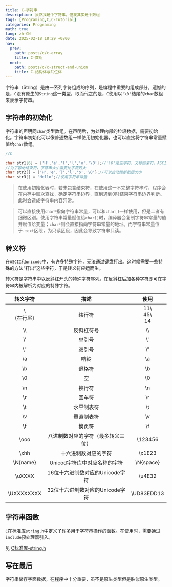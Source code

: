 ```yaml
---
title: C-字符串
description: 虽然我是个字符串，但我其实是个数组
tags: [Programing,C,C-Tutorial]
categories: Programing
math: true
lang: zh-CN
date: 2025-02-18 18:29 +0800
nav:
  prev:
    path: posts/c/c-array
    title: C-数组
  next:
    path: posts/c/c-struct-and-union
    title: C-结构体与共位体
---
```


字符串（String）是由一系列字符组成的序列，是编程中重要的组成部分。遗憾的是，`C`没有原生的`String`这一类型，取而代之的是，`C`使用以`'\0'`结尾的`char`数组来表示字符串。

## 字符串的初始化

字符串的声明同`char`类型数组。在声明后，为处理内部的垃圾数据，需要初始化。字符串初始化可以像普通数组一样使用初始化器，也可以直接将字符串常量赋值给`char`数组。

```c
//C

char str1[6] = {'H','e','l','l','o','\0'};//'\0'是空字符，又称结束符，ASCII编码为0
//为了容纳结束符，字符串大小需要比字符数大
char str2[] = {'H','e','l','l','o','\0'};//可以自动推断数组大小
char str3[] = "Hello";//使用字符串常量
```

> 在使用初始化器时，若未包含结束符，在使用这一不完整字符串时，程序会在内存中顺次查找，确定字符串边界，直到遇到0时结束字符串边界判断。此时会造成字符串内容异常。

> 可以直接使用`char*`指向字符串常量，可以和`char[]`一样使用，但是二者有细微区别。使用字符串常量赋值给`char[]`时，编译器会复制字符串常量的值并赋值给变量；`char*`则会直接指向字符串常量的地址。而字符串常量位于`.text`区段，为只读区段，因此会导致字符串只读。

## 转义符

在`ASCII`和`unicode`中，有许多特殊字符，无法通过键盘打出。这时候需要一些特殊的方法“打出”这些字符，于是转义符应运而生。

转义符是字符串中以反斜杠开头的特殊字符序列。在反斜杠后加各种字符即可在字符串内被解析为对应的特殊字符。

|转义字符|描述|使用|
|:-:|:-:|:-:|
|\\<br>（在行尾）|续行符|11\\<br>45\\<br>14|
|\\\\ |反斜杠符号|\\\\ |
|\\'|单引号|\\\'|
|\\"|双引号|\\\"|
|\\a|响铃|\\a|
|\\b|退格符|\\b|
|\\0|空|\\0|
|\\n|换行符|\\n|
|\\r|回车符|\\r|
|\\t|水平制表符|\\t|
|\\v|垂直制表符|\\v|
|\\f|换页符|\\f|
|\\ooo|八进制数对应的字符（最多转义三位）|\\123456|
|\\xhh|十六进制数对应的字符|\\x1E23|
|\\N{name}|Unicod字符库中对应名称的字符|\\N{space}|
|\\uXXXX|16位十六进制数对应的Unicode字符|\\u4E32|
|\\UXXXXXXXX|32位十六进制数对应的Unicode字符|\\UD83EDD13|

## 字符串函数

`C`在标准库`string.h`中定义了许多用于字符串操作的函数。在使用时，需要通过`include`预处理器引入。

见 [C标准库-string.h](../std-lib/string.h)

## 写在最后

字符串储存字面数据，在程序中十分重要，虽不是原生类型但是胜似原生类型。
